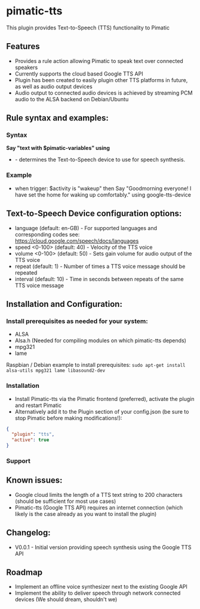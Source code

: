 # pimatic-tts
This plugin provides Text-to-Speech (TTS) functionality to Pimatic

## Features
- Provides a rule action allowing Pimatic to speak text over connected speakers
- Currently supports the cloud based Google TTS API
- Plugin has been created to easily plugin other TTS platforms in future, as well as audio output devices
- Audio output to connected audio devices is achieved by streaming PCM audio to the ALSA backend on Debian/Ubuntu

## Rule syntax and examples: 

### Syntax
<b>Say "text with $pimatic-variables" using <TTSDevice></b>

* <TTSDevice> - determines the Text-to-Speech device to use for speech synthesis. 

### Example
- when trigger: $activity is "wakeup" then Say "Goodmorning everyone! I have set the home for waking up comfortably." using google-tts-device

## Text-to-Speech Device configuration options:
* language <enum>       (default: en-GB)    - For supported languages and corresponding codes see: https://cloud.google.com/speech/docs/languages
* speed <0-100>         (default: 40)       - Velocity of the TTS voice 
* volume <0-100>        (default: 50)       - Sets gain volume for audio output of the TTS voice
* repeat <int>          (default: 1)        - Number of times a TTS voice message should be repeated
* interval <int>        (default: 10)       - Time in seconds between repeats of the same TTS voice message

## Installation and Configuration:

### Install prerequisites as needed for your system:
- ALSA
- Alsa.h (Needed for compiling modules on which pimatic-tts depends)
- mpg321
- lame

Raspbian / Debian example to install prerequisites:
````sudo apt-get install alsa-utils mpg321 lame libasound2-dev````

### Installation
- Install Pimatic-tts via the Pimatic frontend (preferred), activate the plugin and restart Pimatic
- Alternatively add it to the Plugin section of your config.json (be sure to stop Pimatic before making modifications!):
````json
{
  "plugin": "tts",
  "active": true
}
````

### Support

## Known issues:
- Google cloud limits the length of a TTS text string to 200 characters (should be sufficient for most use cases)
- Pimatic-tts (Google TTS API) requires an internet connection (which likely is the case already as you want to install the plugin)

## Changelog:
- V0.0.1 - Initial version providing speech synthesis using the Google TTS API

## Roadmap
- Implement an offline voice synthesizer next to the existing Google API
- Implement the ability to deliver speech through network connected devices (We should dream, shouldn't we)